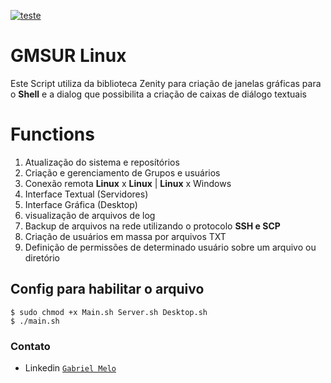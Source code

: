 <a href="https://github.com/phelliperodrigues/Post-Install-Linux-UbuntuBased"><img 
src="https://bashlogo.com/img/symbol/jpg/full_colored_light.jpg" title="BashLogo" alt="teste"></a>

# GMSUR Linux

Este Script utiliza da biblioteca Zenity para criação de janelas gráficas para o <b>Shell</b> e
a dialog que possibilita a criação de caixas de diálogo textuais 

# Functions
1) Atualização do sistema e reposítórios
2) Criação e gerenciamento de Grupos e usuários
3) Conexão remota <b>Linux</b> x <b>Linux</b> | <b>Linux</b> x </b> Windows </b>
4) Interface Textual (Servidores)
5) Interface Gráfica (Desktop)
6) visualização de arquivos de log
7) Backup de arquivos na rede utilizando o protocolo <b>SSH e SCP </b>
8) Criação de usuários em massa por arquivos TXT <br>
9) Definição de permissões de determinado usuário sobre um arquivo ou diretório

## Config para habilitar o arquivo

```shell
$ sudo chmod +x Main.sh Server.sh Desktop.sh
$ ./main.sh
```

### Contato

- Linkedin  <a href="https://www.linkedin.com/in/melo-nascimento/" target="_blank">`Gabriel Melo`</a>
